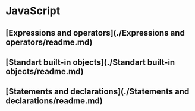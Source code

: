 # JavaScript

## [Expressions and operators](./Expressions and operators/readme.md)

## [Standart built-in objects](./Standart built-in objects/readme.md)

## [Statements and declarations](./Statements and declarations/readme.md)